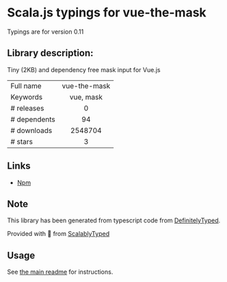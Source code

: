 
# Scala.js typings for vue-the-mask

Typings are for version 0.11

## Library description:
Tiny (2KB) and dependency free mask input for Vue.js

|                    |                 |
| ------------------ | :-------------: |
| Full name          | vue-the-mask |
| Keywords           | vue, mask |
| # releases         | 0 |
| # dependents       | 94 |
| # downloads        | 2548704 |
| # stars            | 3 |

## Links
- [Npm](https://www.npmjs.com/package/vue-the-mask)
    


## Note
This library has been generated from typescript code from [DefinitelyTyped](https://definitelytyped.org).

Provided with :purple_heart: from [ScalablyTyped](https://github.com/oyvindberg/ScalablyTyped)

## Usage
See [the main readme](../../readme.md) for instructions.


